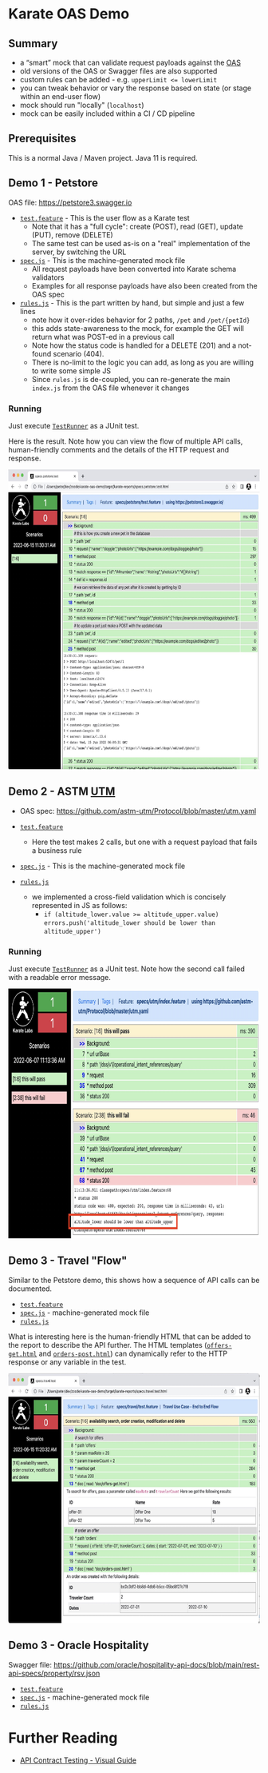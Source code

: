 # Karate OAS Demo

## Summary
* a “smart” mock that can validate request payloads against the [OAS](https://www.openapis.org/)
* old versions of the OAS or Swagger files are also supported
* custom rules can be added - e.g. `upperLimit <= lowerLimit`
* you can tweak behavior or vary the response based on state (or stage within an end-user flow)
* mock should run "locally" (`localhost`)
* mock can be easily included within a CI / CD pipeline

## Prerequisites
This is a normal Java / Maven project. Java 11 is required.

## Demo 1 - Petstore

OAS file: https://petstore3.swagger.io

* [`test.feature`](src/test/java/specs/petstore/test.feature) - This is the user flow as a Karate test
    * Note that it has a "full cycle": create (POST), read (GET), update (PUT), remove (DELETE)
  * The same test can be used as-is on a "real" implementation of the server, by switching the URL
* [`spec.js`](src/test/java/specs/petstore/spec.js) - This is the machine-generated mock file
  * All request payloads have been converted into Karate schema validators
  * Examples for all response payloads have also been created from the OAS spec
* [`rules.js`](src/test/java/specs/petstore/rules.js) - This is the part written by hand, but simple and just a few lines
  * note how it over-rides behavior for 2 paths, `/pet` and `/pet/{petId}`
  * this adds state-awareness to the mock, for example the GET will return what was POST-ed in a previous call
  * Note how the status code is handled for a DELETE (201) and a not-found scenario (404).
  * There is no-limit to the logic you can add, as long as you are willing to write some simple JS
  * Since `rules.js` is de-coupled, you can re-generate the main `index.js` from the OAS file whenever it changes

### Running
Just execute [`TestRunner`](src/test/java/specs/petstore/TestRunner.java) as a JUnit test.

Here is the result. Note how you can view the flow of multiple API calls, human-friendly comments and the details of the HTTP request and response. 

<img src="src/test/resources/petstore-report.jpg" height="600"/>

## Demo 2 - ASTM [UTM](https://www.unmannedairspace.info/emerging-regulations/astm-publishes-new-international-standard-addressing-uas-utm-performance-and-interoperability)
* OAS spec: https://github.com/astm-utm/Protocol/blob/master/utm.yaml

* [`test.feature`](src/test/java/specs/utm/test.feature) 
  * Here the test makes 2 calls, but one with a request payload that fails a business rule
* [`spec.js`](src/test/java/specs/utm/spec.js) - This is the machine-generated mock file
* [`rules.js`](src/test/java/specs/utm/rules.js)
  * we implemented a cross-field validation which is concisely represented in JS as follows:
    * `if (altitude_lower.value >= altitude_upper.value) errors.push('altitude_lower should be lower than altitude_upper')`

### Running
Just execute [`TestRunner`](src/test/java/specs/utm/TestRunner.java) as a JUnit test. Note how the second call failed with a readable error message.

<img src="src/test/resources/utm-report.jpg" height="500"/>

## Demo 3 - Travel "Flow"

Similar to the Petstore demo, this shows how a sequence of API calls can be documented.

* [`test.feature`](src/test/java/specs/travel/test.feature)
* [`spec.js`](src/test/java/specs/travel/spec.js) - machine-generated mock file
* [`rules.js`](src/test/java/specs/travel/rules.js)

What is interesting here is the human-friendly HTML that can be added to the report to describe the API further.
The HTML templates ([`offers-get.html`](src/test/java/specs/travel/doc/offers-get.html) and [`orders-post.html`](src/test/java/specs/travel/doc/orders-post.html)) can dynamically refer to the HTTP response or any variable in the test.



<img src="src/test/resources/travel-report.jpg" height="500"/>

## Demo 3 - Oracle Hospitality

Swagger file: https://github.com/oracle/hospitality-api-docs/blob/main/rest-api-specs/property/rsv.json
* [`test.feature`](src/test/java/specs/orahosp/rsv/test.feature)
* [`spec.js`](src/test/java/specs/orahosp/rsv/spec.js) - machine-generated mock file
* [`rules.js`](src/test/java/specs/orahosp/rsv/rules.js)

# Further Reading
* [API Contract Testing - Visual Guide](https://www.linkedin.com/pulse/api-contract-testing-visual-guide-peter-thomas/)